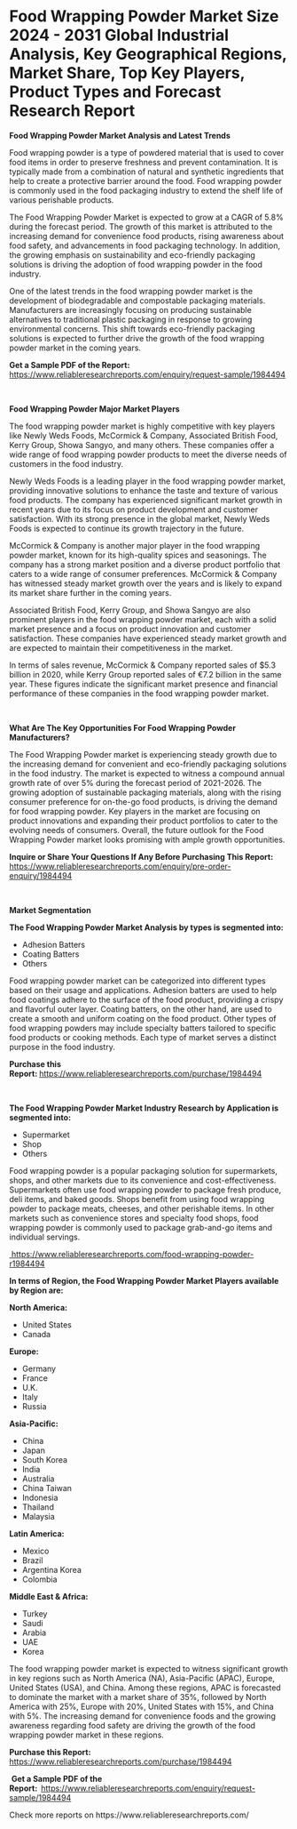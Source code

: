 <p><h1>Food Wrapping Powder Market Size 2024 - 2031 Global Industrial Analysis, Key Geographical Regions, Market Share, Top Key Players, Product Types and Forecast Research Report</h1></p><p><strong>Food Wrapping Powder Market Analysis and Latest Trends</strong></p>
<p><p>Food wrapping powder is a type of powdered material that is used to cover food items in order to preserve freshness and prevent contamination. It is typically made from a combination of natural and synthetic ingredients that help to create a protective barrier around the food. Food wrapping powder is commonly used in the food packaging industry to extend the shelf life of various perishable products.</p><p>The Food Wrapping Powder Market is expected to grow at a CAGR of 5.8% during the forecast period. The growth of this market is attributed to the increasing demand for convenience food products, rising awareness about food safety, and advancements in food packaging technology. In addition, the growing emphasis on sustainability and eco-friendly packaging solutions is driving the adoption of food wrapping powder in the food industry.</p><p>One of the latest trends in the food wrapping powder market is the development of biodegradable and compostable packaging materials. Manufacturers are increasingly focusing on producing sustainable alternatives to traditional plastic packaging in response to growing environmental concerns. This shift towards eco-friendly packaging solutions is expected to further drive the growth of the food wrapping powder market in the coming years.</p></p>
<p><strong>Get a Sample PDF of the Report:&nbsp;</strong> <a href="https://www.reliableresearchreports.com/enquiry/request-sample/1984494">https://www.reliableresearchreports.com/enquiry/request-sample/1984494</a></p>
<p>&nbsp;</p>
<p><strong>Food Wrapping Powder Major Market Players</strong></p>
<p><p>The food wrapping powder market is highly competitive with key players like Newly Weds Foods, McCormick & Company, Associated British Food, Kerry Group, Showa Sangyo, and many others. These companies offer a wide range of food wrapping powder products to meet the diverse needs of customers in the food industry. </p><p>Newly Weds Foods is a leading player in the food wrapping powder market, providing innovative solutions to enhance the taste and texture of various food products. The company has experienced significant market growth in recent years due to its focus on product development and customer satisfaction. With its strong presence in the global market, Newly Weds Foods is expected to continue its growth trajectory in the future.</p><p>McCormick & Company is another major player in the food wrapping powder market, known for its high-quality spices and seasonings. The company has a strong market position and a diverse product portfolio that caters to a wide range of consumer preferences. McCormick & Company has witnessed steady market growth over the years and is likely to expand its market share further in the coming years.</p><p>Associated British Food, Kerry Group, and Showa Sangyo are also prominent players in the food wrapping powder market, each with a solid market presence and a focus on product innovation and customer satisfaction. These companies have experienced steady market growth and are expected to maintain their competitiveness in the market.</p><p>In terms of sales revenue, McCormick & Company reported sales of $5.3 billion in 2020, while Kerry Group reported sales of €7.2 billion in the same year. These figures indicate the significant market presence and financial performance of these companies in the food wrapping powder market.</p></p>
<p>&nbsp;</p>
<p><strong>What Are The Key Opportunities For Food Wrapping Powder Manufacturers?</strong></p>
<p><p>The Food Wrapping Powder market is experiencing steady growth due to the increasing demand for convenient and eco-friendly packaging solutions in the food industry. The market is expected to witness a compound annual growth rate of over 5% during the forecast period of 2021-2026. The growing adoption of sustainable packaging materials, along with the rising consumer preference for on-the-go food products, is driving the demand for food wrapping powder. Key players in the market are focusing on product innovations and expanding their product portfolios to cater to the evolving needs of consumers. Overall, the future outlook for the Food Wrapping Powder market looks promising with ample growth opportunities.</p></p>
<p><strong>Inquire or Share Your Questions If Any Before Purchasing This Report:</strong> <a href="https://www.reliableresearchreports.com/enquiry/pre-order-enquiry/1984494">https://www.reliableresearchreports.com/enquiry/pre-order-enquiry/1984494</a></p>
<p>&nbsp;</p>
<p><strong>Market Segmentation</strong></p>
<p><strong>The Food Wrapping Powder Market Analysis by types is segmented into:</strong></p>
<p><ul><li>Adhesion Batters</li><li>Coating Batters</li><li>Others</li></ul></p>
<p><p>Food wrapping powder market can be categorized into different types based on their usage and applications. Adhesion batters are used to help food coatings adhere to the surface of the food product, providing a crispy and flavorful outer layer. Coating batters, on the other hand, are used to create a smooth and uniform coating on the food product. Other types of food wrapping powders may include specialty batters tailored to specific food products or cooking methods. Each type of market serves a distinct purpose in the food industry.</p></p>
<p><strong>Purchase this Report:&nbsp;</strong><a href="https://www.reliableresearchreports.com/purchase/1984494">https://www.reliableresearchreports.com/purchase/1984494</a></p>
<p>&nbsp;</p>
<p><strong>The Food Wrapping Powder Market Industry Research by Application is segmented into:</strong></p>
<p><ul><li>Supermarket</li><li>Shop</li><li>Others</li></ul></p>
<p><p>Food wrapping powder is a popular packaging solution for supermarkets, shops, and other markets due to its convenience and cost-effectiveness. Supermarkets often use food wrapping powder to package fresh produce, deli items, and baked goods. Shops benefit from using food wrapping powder to package meats, cheeses, and other perishable items. In other markets such as convenience stores and specialty food shops, food wrapping powder is commonly used to package grab-and-go items and individual servings.</p></p>
<p><a href="https://www.reliableresearchreports.com/food-wrapping-powder-r1984494">&nbsp;https://www.reliableresearchreports.com/food-wrapping-powder-r1984494</a></p>
<p><strong>In terms of Region, the Food Wrapping Powder Market Players available by Region are:</strong></p>
<p>
    <p> <strong> North America: </strong>
        <ul>
            <li>United States</li>
            <li>Canada</li>
        </ul>
        </p> 
    <p> <strong> Europe: </strong>
        <ul>
            <li>Germany</li>
            <li>France</li>
            <li>U.K.</li>
            <li>Italy</li>
            <li>Russia</li>
        </ul>
        </p> 
    <p> <strong> Asia-Pacific: </strong>
        <ul>
            <li>China</li>
            <li>Japan</li>
            <li>South Korea</li>
            <li>India</li>
            <li>Australia</li>
            <li>China Taiwan</li>
            <li>Indonesia</li>
            <li>Thailand</li>
            <li>Malaysia</li>
        </ul>
        </p> 
    <p> <strong> Latin America: </strong>
        <ul>
            <li>Mexico</li>
            <li>Brazil</li>
            <li>Argentina Korea</li>
            <li>Colombia</li>
        </ul>
        </p> 
    <p> <strong> Middle East & Africa: </strong>
        <ul>
            <li>Turkey</li>
            <li>Saudi</li>
            <li>Arabia</li>
            <li>UAE</li>
            <li>Korea</li>
        </ul>
    </p>
    </p>
<p><p>The food wrapping powder market is expected to witness significant growth in key regions such as North America (NA), Asia-Pacific (APAC), Europe, United States (USA), and China. Among these regions, APAC is forecasted to dominate the market with a market share of 35%, followed by North America with 25%, Europe with 20%, United States with 15%, and China with 5%. The increasing demand for convenience foods and the growing awareness regarding food safety are driving the growth of the food wrapping powder market in these regions.</p></p>
<p><strong>Purchase this Report: </strong><a href="https://www.reliableresearchreports.com/purchase/1984494">https://www.reliableresearchreports.com/purchase/1984494</a></p>
<p>&nbsp;<strong>Get a Sample PDF of the Report:&nbsp;&nbsp;</strong><a href="https://www.reliableresearchreports.com/enquiry/request-sample/1984494">https://www.reliableresearchreports.com/enquiry/request-sample/1984494</a></p>
<p><strong></strong></p>
<p>Check more reports on https://www.reliableresearchreports.com/</p>